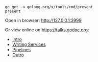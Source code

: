 

```
go get -u golang.org/x/tools/cmd/present
present
```

Open in browser: http://127.0.0.1:3999

Or view online on https://talks.godoc.org:

* [Intro](https://talks.godoc.org/github.com/k8s-community/k8s-workshop-eu/01-intro.slide)
* [Writing Services](https://talks.godoc.org/github.com/k8s-community/k8s-workshop-eu/02-writing%20servies.slide)
* [Pipelines](https://talks.godoc.org/github.com/k8s-community/k8s-workshop-eu/03-CICD%20pipelines.slide)
* [Outro](https://talks.godoc.org/github.com/k8s-community/k8s-workshop-eu/04-outro.slide)
